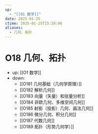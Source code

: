 ```yaml
---
up:
  - "[[O1 数学]]"
date: 2025-01-25
ctime: 2025-01-25T15:20:06
aliases:
  - 几何、拓扑
---
```


# O18 几何、拓扑

- up: [[O1 数学]]
- down:	
	- [[O181 几何基础（几何学原理）]]
	- [[O182 解析几何]]
	- [[O183 向量（矢量）和张量分析]]
	- [[O184 非欧几何、多维空间几何]]
	- [[O185 射影（投影）几何、画法几何]]
	- [[O186 微分几何、积分几何]]
	- [[O187 代数几何]]
	- [[O189 拓扑（形势几何学）]]
	
